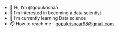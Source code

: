 - 👋 Hi, I’m @gopukrisnaa
- 👀 I’m interested in becoming a data scientist 
- 🌱 I’m currently learning Data science 
- 📫 How to reach me - gopukrisnaar98@gmail.com

<!---
gopukrisnaa/gopukrisnaa is a ✨ special ✨ repository because its `README.md` (this file) appears on your GitHub profile.
You can click the Preview link to take a look at your changes.
--->
